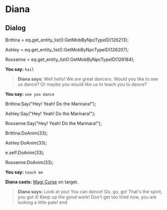 # Diana
## Dialog

Brittina = eq.get_entity_list():GetMobByNpcTypeID(126213);

Ashley = eq.get_entity_list():GetMobByNpcTypeID(126207);

Roxxanne = eq.get_entity_list():GetMobByNpcTypeID(126184);


**You say:** `hail`



>**Diana says:** Well hello! We are great dancers. Would you like to see us dance? Or maybe you would like us to teach you to dance?

**You say:** `see you dance`



Brittina:Say("Hey! Yeah! Do the Marinara!");


Ashley:Say("Hey! Yeah! Do the Marinara!");


Roxxanne:Say("Hey! Yeah! Do the Marinara!");


Brittina:DoAnim(33);


Ashley:DoAnim(33);


e.self:DoAnim(33);


Roxxanne:DoAnim(33);

**You say:** `teach me`



**Diana casts:** [Magi Curse](/spell/806) on target.


>**Diana says:** Look at you! You can dance! Go, go, go! That's the spirit, you got it! Keep up the good work! Don't get too tired now, you are looking a little pale!
end
